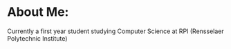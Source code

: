# About Me:
Currently a first year student studying Computer Science at RPI (Rensselaer Polytechnic Institute)
